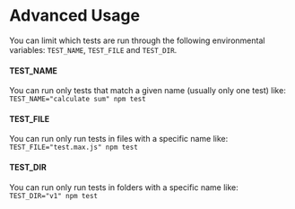 # Advanced Usage
You can limit which tests are run through the following environmental variables: `TEST_NAME`, `TEST_FILE` and `TEST_DIR`.

#### TEST_NAME
You can run only tests that match a given name (usually only one test) like:
```TEST_NAME="calculate sum" npm test```

#### TEST_FILE
You can run only run tests in files with a specific name like:
```TEST_FILE="test.max.js" npm test```

#### TEST_DIR
You can run only run tests in folders with a specific name like:
```TEST_DIR="v1" npm test```

